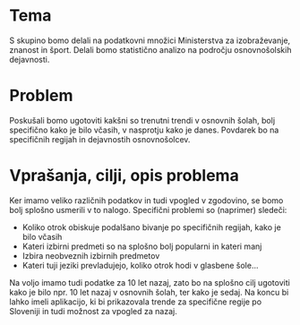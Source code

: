 # Tema
S skupino bomo delali na podatkovni množici Ministerstva za izobraževanje, znanost in šport. Delali bomo statistično analizo na področju osnovnošolskih dejavnosti.

# Problem
Poskušali bomo ugotoviti kakšni so trenutni trendi v osnovnih šolah, bolj specifično kako je bilo včasih, v nasprotju kako je danes. Povdarek bo na specifičnih regijah in dejavnostih osnovnošolcev. 

# Vprašanja, cilji, opis problema
Ker imamo veliko različnih podatkov in tudi vpogled v zgodovino, se bomo bolj splošno usmerili v to nalogo. 
Specifični problemi so (naprimer) sledeči:
 * Koliko otrok obiskuje podalšano bivanje po specifičnih regijah, kako je bilo včasih
 * Kateri izbirni predmeti so na splošno bolj popularni in kateri manj
 * Izbira neobveznih izbirnih predmetov
 * Kateri tuji jeziki prevladujejo, koliko otrok hodi v glasbene šole...

Na voljo imamo tudi podatke za 10 let nazaj, zato bo na splošno cilj ugotoviti kako je bilo npr. 10 let nazaj v osnovnih šolah, ter kako je sedaj.
Na koncu bi lahko imeli aplikacijo, ki bi prikazovala trende za specifične regije po Sloveniji in tudi možnost za vpogled za nazaj.
